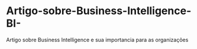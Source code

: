 # Artigo-sobre-Business-Intelligence-BI-
Artigo sobre Business Intelligence e sua importancia para as organizações
